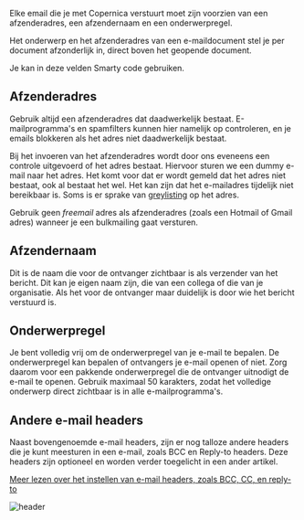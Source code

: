 Elke email die je met Copernica verstuurt moet zijn voorzien van een
afzenderadres, een afzendernaam en een onderwerpregel.

Het onderwerp en het afzenderadres van een e-maildocument stel je per
document afzonderlijk in, direct boven het geopende document.

Je kan in deze velden Smarty code gebruiken.

Afzenderadres
-------------

Gebruik altijd een afzenderadres dat daadwerkelijk bestaat.
E-mailprogramma's en spamfilters kunnen hier namelijk op controleren, en
je emails blokkeren als het adres niet daadwerkelijk bestaat.

Bij het invoeren van het afzenderadres wordt door ons eveneens een
controle uitgevoerd of het adres bestaat. Hiervoor sturen we een dummy
e-mail naar het adres. Het komt voor dat er wordt gemeld dat het adres
niet bestaat, ook al bestaat het wel. Het kan zijn dat het e-mailadres
tijdelijk niet bereikbaar is. Soms is er sprake van
[greylisting](http://nl.wikipedia.org/wiki/Greylisting) op het adres.

Gebruik geen *freemail* adres als afzenderadres (zoals een Hotmail of
Gmail adres) wanneer je een bulkmailing gaat versturen.

Afzendernaam
------------

Dit is de naam die voor de ontvanger zichtbaar is als verzender van het
bericht. Dit kan je eigen naam zijn, die van een collega of die van je
organisatie. Als het voor de ontvanger maar duidelijk is door wie het
bericht verstuurd is.

Onderwerpregel
--------------

Je bent volledig vrij om de onderwerpregel van je e-mail te bepalen. De
onderwerpregel kan bepalen of ontvangers je e-mail openen of niet. Zorg
daarom voor een pakkende onderwerpregel die de ontvanger uitnodigt de
e-mail te openen. Gebruik maximaal 50 karakters, zodat het volledige
onderwerp direct zichtbaar is in alle e-mailprogramma's.

Andere e-mail headers
---------------------

Naast bovengenoemde e-mail headers, zijn er nog talloze andere headers
die je kunt meesturen in een e-mail, zoals BCC en Reply-to headers. Deze
headers zijn optioneel en worden verder toegelicht in een ander artikel.

[Meer lezen over het instellen van e-mail headers, zoals BCC, CC, en
reply-to](http://www.copernica.com/nl/ondersteuning/afzender-cc-bcc-onderwerp-reply-to-instellen-bij-een-e-maildocument "Afzender, CC, BCC, onderwerp, reply-to instellen bij een e-maildocument")

![header](header.png)
